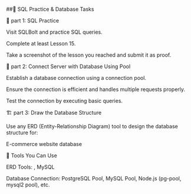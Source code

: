 ##📌 SQL Practice & Database Tasks



📖 part 1: SQL Practice

Visit SQLBolt and practice SQL queries.

Complete at least Lesson 15.

Take a screenshot of the lesson you reached and submit it as proof.

🔗 part 2: Connect Server with Database Using Pool

Establish a database connection using a connection pool.

Ensure the connection is efficient and handles multiple requests properly.

Test the connection by executing basic queries.

🏗️ part 3: Draw the Database Structure

Use any ERD (Entity-Relationship Diagram) tool to design the database structure for:

E-commerce website database



🔧 Tools You Can Use

ERD Tools: , MySQL

Database Connection: PostgreSQL Pool, MySQL Pool, Node.js (pg-pool, mysql2 pool), etc.


